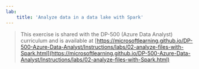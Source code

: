 ```yaml
---
lab:
    title: 'Analyze data in a data lake with Spark'
---
```


> This exercise is shared with the DP-500 (Azure Data Analyst) curriculum and is available at [https://microsoftlearning.github.io/DP-500-Azure-Data-Analyst/Instructions/labs/02-analyze-files-with-Spark.html](https://microsoftlearning.github.io/DP-500-Azure-Data-Analyst/Instructions/labs/02-analyze-files-with-Spark.html)